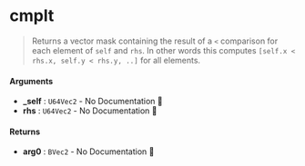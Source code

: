 # cmplt

>  Returns a vector mask containing the result of a `<` comparison for each element of
>  `self` and `rhs`.
>  In other words this computes `[self.x < rhs.x, self.y < rhs.y, ..]` for all
>  elements.

#### Arguments

- **\_self** : `U64Vec2` \- No Documentation 🚧
- **rhs** : `U64Vec2` \- No Documentation 🚧

#### Returns

- **arg0** : `BVec2` \- No Documentation 🚧